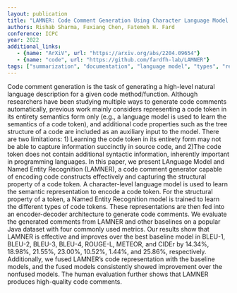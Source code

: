 ```yaml
---
layout: publication
title: "LAMNER: Code Comment Generation Using Character Language Model and Named Entity Recognition"
authors: Rishab Sharma, Fuxiang Chen, Fatemeh H. Fard
conference: ICPC
year: 2022
additional_links:
   - {name: "ArXiV", url: "https://arxiv.org/abs/2204.09654"}
   - {name: "code", url: "https://github.com/fardfh-lab/LAMNER"}
tags: ["summarization", "documentation", "language model", "types", "representation"]
---
```

Code comment generation is the task of generating a high-level natural language description for a given code method/function. Although researchers have been studying multiple ways to generate code comments automatically, previous work mainly considers representing a code token in its entirety semantics form only (e.g., a language model is used to learn the semantics of a code token), and additional code properties such as the tree structure of a code are included as an auxiliary input to the model. There are two limitations: 1) Learning the code token in its entirety form may not be able to capture information succinctly in source code, and 2)The code token does not contain additional syntactic information, inherently important in programming languages. In this paper, we present LAnguage Model and Named Entity Recognition (LAMNER), a code comment generator capable of encoding code constructs effectively and capturing the structural property of a code token. A character-level language model is used to learn the semantic representation to encode a code token. For the structural property of a token, a Named Entity Recognition model is trained to learn the different types of code tokens. These representations are then fed into an encoder-decoder architecture to generate code comments. We evaluate the generated comments from LAMNER and other baselines on a popular Java dataset with four commonly used metrics. Our results show that LAMNER is effective and improves over the best baseline model in BLEU-1, BLEU-2, BLEU-3, BLEU-4, ROUGE-L, METEOR, and CIDEr by 14.34%, 18.98%, 21.55%, 23.00%, 10.52%, 1.44%, and 25.86%, respectively. Additionally, we fused LAMNER’s code representation with the baseline models, and the fused models consistently showed improvement over the nonfused models. The human evaluation further shows that LAMNER produces high-quality code comments.

